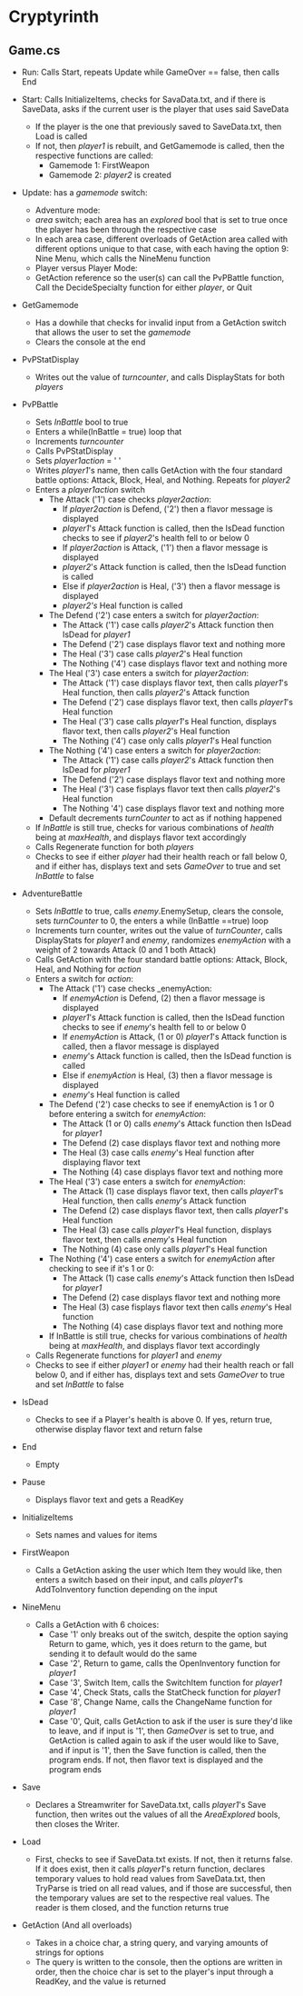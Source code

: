 # Cryptyrinth

## Game.cs
+ Run: Calls Start, repeats Update while GameOver == false, then calls End

+ Start: Calls InitializeItems, checks for SavaData.txt, and if there is SaveData, asks if the current user is the player that uses said SaveData
   * If the player is the one that previously saved to SaveData.txt, then Load is called
   * If not, then _player1_ is rebuilt, and GetGamemode is called, then the respective functions are called:
     * Gamemode 1: FirstWeapon
     * Gamemode 2: _player2_ is created
+ Update: has a _gamemode_ switch:
   * Adventure mode:
    + _area_ switch; each area has an _explored_ bool that is set to true once the player has been through the respective case
    + In each area case, different overloads of GetAction area called with different options unique to that case, with each having the option 9: Nine Menu, which calls the NineMenu function
   * Player versus Player Mode:
    + GetAction reference so the user(s) can call the PvPBattle function, Call the DecideSpecialty function for either _player_, or Quit
+ GetGamemode
   * Has a dowhile that checks for invalid input from a GetAction switch that allows the user to set the _gamemode_
   * Clears the console at the end
+ PvPStatDisplay
   * Writes out the value of _turncounter_, and calls DisplayStats for both _players_
+ PvPBattle
   * Sets _InBattle_ bool to true
   * Enters a while(InBattle = true) loop that
    + Increments _turncounter_
    + Calls PvPStatDisplay
    + Sets _player1action_ = ' '
    + Writes _player1_'s name, then calls GetAction with the four standard battle options: Attack, Block, Heal, and Nothing. Repeats for _player2_
    + Enters a _player1action_ switch
      + The Attack ('1') case checks _player2action_:
        + If _player2action_ is Defend, ('2') then a flavor message is displayed
        + _player1_'s Attack function is called, then the IsDead function checks to see if _player2_'s health fell to or below 0
        + If _player2action_ is Attack, ('1') then a flavor message is displayed
        + _player2_'s Attack function is called, then the IsDead function is called
        + Else if _player2action_ is Heal, ('3') then a flavor message is displayed
        + _player2's_ Heal function is called
      + The Defend ('2') case enters a switch for _player2action_:
        + The Attack ('1') case calls _player2_'s Attack function then IsDead for _player1_
        + The Defend ('2') case displays flavor text and nothing more
        + The Heal ('3') case calls _player2_'s Heal function
        + The Nothing ('4') case displays flavor text and nothing more
      + The Heal ('3') case enters a switch for _player2action_:
        + The Attack ('1') case displays flavor text, then calls _player1_'s Heal function, then calls _player2_'s Attack function
        + The Defend ('2') case displays flavor text, then calls _player1_'s Heal function
        + The Heal ('3') case calls _player1_'s Heal function, displays flavor text, then calls _player2_'s Heal function
        + The Nothing ('4') case only calls _player1_'s Heal function
      + The Nothing ('4') case enters a switch for _player2action_:
        + The Attack ('1') case calls _player2_'s Attack function then IsDead for _player1_
        + The Defend ('2') case displays flavor text and nothing more
        + The Heal ('3') case fisplays flavor text then calls _player2_'s Heal function
        + The Nothing '4') case displays flavor text and nothing more
      + Default decrements _turnCounter_ to act as if nothing happened
    + If _InBattle_ is still true, checks for various combinations of _health_ being at _maxHealth_, and displays flavor text accordingly
    + Calls Regenerate function for both _players_
   * Checks to see if either _player_ had their health reach or fall below 0, and if either has, displays text and sets _GameOver_ to true and set _InBattle_ to false
+ AdventureBattle
   * Sets _InBattle_ to true, calls _enemy_.EnemySetup, clears the console, sets _turnCounter_ to 0, the enters a while (InBattle ==true) loop
    + Increments turn counter, writes out the value of _turnCounter_, calls DisplayStats for _player1_ and _enemy_, randomizes _enemyAction_ with a weight of 2 towards Attack (0 and 1 both Attack)
    + Calls GetAction with the four standard battle options: Attack, Block, Heal, and Nothing for _action_
    + Enters a switch for _action_:
      + The Attack ('1') case checks _enemyAction:
        + If _enemyAction_ is Defend, (2) then a flavor message is displayed
        + _player1_'s Attack function is called, then the IsDead function checks to see if _enemy_'s health fell to or below 0
        + If _enemyAction_ is Attack, (1 or 0) _player1_'s Attack function is called, then a flavor message is displayed
        + _enemy_'s Attack function is called, then the IsDead function is called
        + Else if _enemyAction_ is Heal, (3) then a flavor message is displayed
        + _enemy_'s Heal function is called
      + The Defend ('2') case checks to see if enemyAction is 1 or 0 before entering a switch for _enemyAction_:
        + The Attack (1 or 0) calls _enemy_'s Attack function then IsDead for _player1_
        + The Defend (2) case displays flavor text and nothing more
        + The Heal (3) case calls _enemy_'s Heal function after displaying flavor text
        + The Nothing (4) case displays flavor text and nothing more
      + The Heal ('3') case enters a switch for _enemyAction_:
        + The Attack (1) case displays flavor text, then calls _player1_'s Heal function, then calls _enemy_'s Attack function
        + The Defend (2) case displays flavor text, then calls _player1_'s Heal function
        + The Heal (3) case calls _player1_'s Heal function, displays flavor text, then calls _enemy_'s Heal function
        + The Nothing (4) case only calls _player1_'s Heal function
      + The Nothing ('4') case enters a switch for _enemyAction_ after checking to see if it's 1 or 0:
        + The Attack (1) case calls _enemy_'s Attack function then IsDead for _player1_
        + The Defend (2) case displays flavor text and nothing more
        + The Heal (3) case fisplays flavor text then calls _enemy_'s Heal function
        + The Nothing (4) case displays flavor text and nothing more
      + If InBattle is still true, checks for various combinations of _health_ being at _maxHealth_, and displays flavor text accordingly
    + Calls Regenerate functions for _player1_ and _enemy_
   * Checks to see if either _player1_ or _enemy_ had their health reach or fall below 0, and if either has, displays text and sets _GameOver_ to true and set _InBattle_ to false
+ IsDead
   * Checks to see if a Player's health is above 0. If yes, return true, otherwise display flavor text and return false
+ End
   * Empty
+ Pause
   * Displays flavor text and gets a ReadKey
+ InitializeItems
   * Sets names and values for items
+ FirstWeapon
  + Calls a GetAction asking the user which Item they would like, then enters a switch based on their input, and calls _player1_'s AddToInventory function depending on the input
+ NineMenu
  + Calls a GetAction with 6 choices:
    + Case '1' only breaks out of the switch, despite the option saying Return to game, which, yes it does return to the game, but sending it to default would do the same
    + Case '2', Return to game, calls the OpenInventory function for _player1_
    + Case '3', Switch Item, calls the SwitchItem function for _player1_
    + Case '4', Check Stats, calls the StatCheck function for _player1_
    + Case '8', Change Name, calls the ChangeName function for _player1_
    + Case '0', Quit, calls GetAction to ask if the user is sure they'd like to leave, and if input is '1', then _GameOver_ is set to true, and GetAction is called again to ask if the user would like to Save, and if input is '1', then the Save function is called, then the program ends. If not, then flavor text is displayed and the program ends
+ Save
  + Declares a Streamwriter for SaveData.txt, calls _player1_'s Save function, then writes out the values of all the _AreaExplored_ bools, then closes the Writer.
+ Load
  + First, checks to see if SaveData.txt exists. If not, then it returns false. If it does exist, then it calls _player1_'s return function, declares temporary values to hold read values from SaveData.txt, then TryParse is tried on all read values, and if those are successful, then the temporary values are set to the respective real values. The reader is them closed, and the function returns true
+ GetAction (And all overloads)
  + Takes in a choice char, a string query, and varying amounts of strings for options
  + The query is written to the console, then the options are written in order, then the choice char is set to the player's input through a ReadKey, and the value is returned